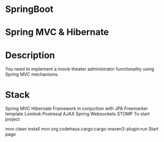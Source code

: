 # SpringBoot

# Spring MVC & Hibernate

# Description
You need to implement a movie theater administrator functionality using Spring MVC mechanisms.

# Stack

Spring MVC
Hibernate Framework in conjuction with JPA
Freemarker template
Lombok
Postresql
AJAX
Spring Websockets STOMP
To start project

mvn clean install
mvn org.codehaus.cargo:cargo-maven3-plugin:run
Start page
